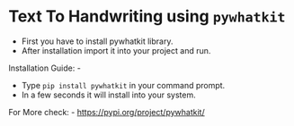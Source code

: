 # Text To Handwriting using `pywhatkit`
* First you have to install pywhatkit library.
* After installation import it into your project and run.

Installation Guide: -
* Type `pip install pywhatkit` in your command prompt.
* In a few seconds it will install into your system.

For More check: - 
<a>https://pypi.org/project/pywhatkit/</a>

